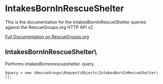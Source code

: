 # IntakesBornInRescueShelter

This is the documentation for the IntakesBornInRescueShelter queries against the RescueGroups.org HTTP API v2.

[Full Documentation on RescueGroups.org](https://userguide.rescuegroups.org/display/APIDG/Object+definitions#Objectdefinitions-intakesBorninrescueshelter)

## IntakesBornInRescueShelter\

Performs intakesBorninrescueshelter. query.

    $query = new \RescueGroups\Request\Objects\IntakesBornInRescueShelter\();



